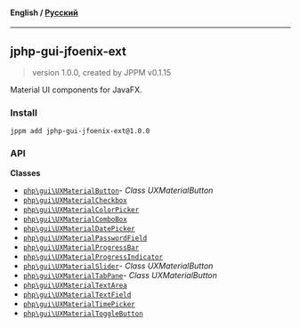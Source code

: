 #### **English** / [Русский](README.ru.md)

---

## jphp-gui-jfoenix-ext
> version 1.0.0, created by JPPM v0.1.15

Material UI components for JavaFX.

### Install
```
jppm add jphp-gui-jfoenix-ext@1.0.0
```

### API
**Classes**
- [`php\gui\UXMaterialButton`](api-docs/classes/php/gui/UXMaterialButton.md)- _Class UXMaterialButton_
- [`php\gui\UXMaterialCheckbox`](api-docs/classes/php/gui/UXMaterialCheckbox.md)
- [`php\gui\UXMaterialColorPicker`](api-docs/classes/php/gui/UXMaterialColorPicker.md)
- [`php\gui\UXMaterialComboBox`](api-docs/classes/php/gui/UXMaterialComboBox.md)
- [`php\gui\UXMaterialDatePicker`](api-docs/classes/php/gui/UXMaterialDatePicker.md)
- [`php\gui\UXMaterialPasswordField`](api-docs/classes/php/gui/UXMaterialPasswordField.md)
- [`php\gui\UXMaterialProgressBar`](api-docs/classes/php/gui/UXMaterialProgressBar.md)
- [`php\gui\UXMaterialProgressIndicator`](api-docs/classes/php/gui/UXMaterialProgressIndicator.md)
- [`php\gui\UXMaterialSlider`](api-docs/classes/php/gui/UXMaterialSlider.md)- _Class UXMaterialButton_
- [`php\gui\UXMaterialTabPane`](api-docs/classes/php/gui/UXMaterialTabPane.md)- _Class UXMaterialButton_
- [`php\gui\UXMaterialTextArea`](api-docs/classes/php/gui/UXMaterialTextArea.md)
- [`php\gui\UXMaterialTextField`](api-docs/classes/php/gui/UXMaterialTextField.md)
- [`php\gui\UXMaterialTimePicker`](api-docs/classes/php/gui/UXMaterialTimePicker.md)
- [`php\gui\UXMaterialToggleButton`](api-docs/classes/php/gui/UXMaterialToggleButton.md)